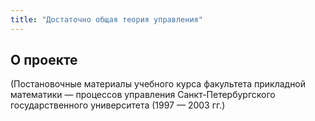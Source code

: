 ```yaml
---
title: "Достаточно общая теория управления"
---
```



## О проекте

(Постановочные материалы учебного курса факультета прикладной математики — процессов управления Санкт-Петербургского государственного университета (1997 — 2003 гг.)

